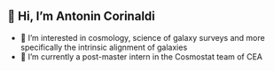 ## 👋 Hi, I’m Antonin Corinaldi

- 👀 I’m interested in cosmology, science of galaxy surveys and more specifically the intrinsic alignment of galaxies
- 📗 I’m currently a post-master intern in the Cosmostat team of CEA

  
<!---
antonincorinaldi/antonincorinaldi is a ✨ special ✨ repository because its `README.md` (this file) appears on your GitHub profile.
You can click the Preview link to take a look at your changes.
--->
